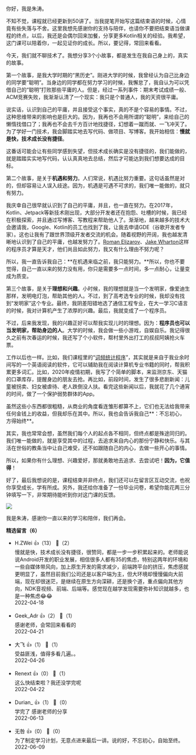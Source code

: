 你好，我是朱涛。

不知不觉，课程就已经更新到50讲了。当我提笔开始写这篇结束语的时候，心情竟有些失落与不舍。这里我想先感谢你的支持与陪伴，也请你不要把结束语当做课程的终点，以后，我还是会偶尔回来加餐，分享更多Kotlin相关的经验。我希望，这门课可以陪着你，一起见证你的成长。所以，要记得，常回来看看。

今天，我们就不聊技术了。我想分享3个小故事，都是发生在我自己身上的，真实的故事。

第一个故事，是我大学时期的“黑历史”。刚进大学的时候，我曾经认为自己比身边的同学要“聪明”。当身边的同学都在努力学习的时候，我懈怠了，我自认为可以凭借自己的“聪明”打败那些平庸的人。但是，经过一系列事件：期末考试成绩一般、ACM竞赛失败，我渐渐认清了一个现实：我只是个普通人，我的天资很平庸。

说实话，认识到自己的平庸，并且接受这个事实，真的不是个容易的事情。不过，这种思维带来的影响也是巨大的。因为，我再也不会用所谓的“聪明”，来给自己的懒惰找借口了；我再也不会去千方百计地找捷径，幻想着一蹴而就、一飞冲天了。为了学好一门技术，我会脚踏实地去写代码、做项目、写博客。我开始相信：**慢就是快，技术成长没有捷径**。

这番话可能会让有些同学感到失望，但技术成长确实是没有捷径的，我们能做的，就是踏踏实实地写代码，认认真真地去总结，然后才可能达到我们想要达成的目标。

第二个故事，是关于**机遇和努力**。人们常说，机遇比努力重要。这句话虽然是对的，但却容易让人误入歧途。因为，机遇是可遇不可求的，我们唯一能做的，就只有努力。

我庆幸自己很早就认识到了自己的平庸，并且，也一直在努力。在2017年，Kotlin、Jetpack等新技术刚出现，大部分开发者还在抱怨、吐槽的时候，我已经在积极探索，并且通过写博客、写教程来帮助他人了。渐渐地，越来越多的技术大会邀请我，Google、Kotlin的员工也找到了我，让我去申请GDE（谷歌开发者专家）。这也让我有了跟世界顶级开发者交流的机会。随着视野的开阔，我也越发清晰地认识到了自己的平庸，也越发努力了。[Roman Elizarov](https://github.com/elizarov)、[Jake Wharton](https://github.com/JakeWharton)这样的程序员才算是天才，他们尚且如此努力，我又有什么理由不努力呢？

所以，我一直告诉我自己：**在机遇来临之前，我只能努力。**所以，你也不要觉得，自己一直以来的努力没有用，你只是需要多一点时间，多一点耐心，让量变成为质变。

第三个故事，是关于**理想和兴趣**。小时候，我的理想就是当一个发明家，像爱迪生那样，发明电灯泡，帮助其他的人。不过，到了高考选专业的时候，我却没有找到“发明家”这个专业。最终，我阴差阳错地选了通信工程专业，在大一学习C语言的时候，我对计算机产生了浓厚的兴趣。最后，我就变成了一个程序员。

不过，后来我发现，我的兴趣正好可以帮我实现儿时的理想。因为：**程序员也可以当发明家，帮助身边的人**。大学的时候，我会做一些小游戏，自娱自乐。我记得很久之前有次春运的时候，我还写了个小软件，帮村里外出打工的叔叔阿姨抢火车票。

工作以后也一样。比如，我们课程里的“[词频统计程序](https://time.geekbang.org/column/article/477295)”，其实就是来自于我业余时间写的一个英语阅读的软件，它可以辅助我在阅读计算机专业书籍的同时，帮我积累更多词汇。比如，2020年疫情初期，我写了个简单的脚本，来监测京东、天猫的口罩库存，提醒身边的朋友去抢。再比如，前段时间，发生了很多悲剧新闻：儿童被拐卖、妇女被虐待、老人跌倒没人扶。看完这些新闻以后，我就花了几个通宵的时间，做了一个保护弱势群体的App。

虽然这些小东西都很粗糙，从商业的角度看连雏形都算不上，它们也无法给我带来任何金钱上的收益，但我却乐在其中。所以，我也会告诉我自己**：不忘初心，方得始终**。

其实，我也常常会想，虽然我们每个人的起点各不相同，但终点都是殊途同归的。我们唯一能做的，就是享受其中的过程，去追求来自内心的那份宁静和快乐。与其活在世俗的教条当中让自己难受，还不如跟随自己的内心，去做一些开心的事情。

所以，如果你有什么理想、兴趣爱好，那就勇敢地去追求、去尝试吧！**因为，它值得**！

好了，最后我想说的是，课程结束并非终点，我们还可以在留言区互动交流，也祝你享受成长，学有所成。另外，我还给你准备了一份毕业问卷，希望你能花两三分钟填写一下，非常期待能听到你对这门课的反馈。

[![](https://static001.geekbang.org/resource/image/47/a0/4716250ccbb661d61d72f99f95efc2a0.jpg?wh=1142x801)](https://jinshuju.net/f/tp2QfX)

我是朱涛，感谢你一直以来的学习和陪伴，我们再会。
<div><strong>精选留言（6）</strong></div><ul>
<li><span>H.ZWei</span> 👍（13） 💬（2）<div>慢就是快，技术成长没有捷径，很赞同，都是一步一步积累起来的。老师能说说Android开发的职业发展，相信很多人都有35的焦虑，特别这两年的环境和一些自媒体带风向，加上原生开发的需求减少，前端跨平台的挤压，焦虑感就更明显了，虽然目前我们公司还是以客户端为主，但大环境却慢慢偏向大前端，现在却很迷茫，是继续在原生方向深耕，还是换个道，重点偏向其他方向，NDK音视频、前端、后端等。感觉现在越学发现需要弥补知识就越多，也是一种焦虑😂😂</div>2022-04-18</li><br/><li><span>Geek_Adr</span> 👍（2） 💬（1）<div>感谢老师，会常回来看看的</div>2022-04-21</li><br/><li><span>大飞</span> 👍（1） 💬（1）<div>受益匪浅，值得多看几遍。。</div>2022-04-26</li><br/><li><span>Renext</span> 👍（0） 💬（1）<div>这么快结束啦？我还没学完呢</div>2022-04-22</li><br/><li><span>Durian_</span> 👍（1） 💬（0）<div>学完了 感谢老师的分享</div>2022-06-13</li><br/><li><span>无咎</span> 👍（0） 💬（0）<div>为了制定学习计划，无意点进来最后一讲。说的好，不忘初心，自始至终。</div>2022-06-09</li><br/>
</ul>
